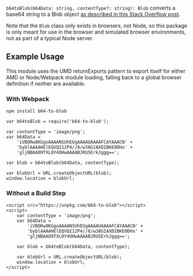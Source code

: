 `b64toBlob(b64Data: string, contentType?: string): Blob` converts a base64
string to a Blob object [as described in this Stack Overflow post](https://stackoverflow.com/questions/16245767/creating-a-blob-from-a-base64-string-in-javascript).

Note that the `Blob` class only exists in browsers, not Node, so this package
is only meant for use in the browser and simulated browser environments, not as
part of a typical Node server.

## Example Usage

This module uses the UMD returnExports pattern to export itself for either AMD
or Node/Webpack module loading, falling back to a global browser definition if
neither are available.

### With Webpack

<!-- language: lang-sh -->

    npm install b64-to-blob

<!-- language: lang-js -->

    var b64toBlob = require('b64-to-blob');

    var contentType = 'image/png';
    var b64Data =
        'iVBORw0KGgoAAAANSUhEUgAAAAUAAAAFCAYAAACN' +
        'byblAAAAHElEQVQI12P4//8/w38GIAXDIBKE0DHx' +
        'gljNBAAO9TXL0Y4OHwAAAABJRU5ErkJggg==';

    var blob = b64toBlob(b64Data, contentType);

    var blobUrl = URL.createObjectURL(blob);
    window.location = blobUrl;

### Without a Build Step

<!-- language: lang-js -->

    <script src="https://unpkg.com/b64-to-blob"></script>
    <script>
        var contentType = 'image/png';
        var b64Data =
            'iVBORw0KGgoAAAANSUhEUgAAAAUAAAAFCAYAAACN' +
            'byblAAAAHElEQVQI12P4//8/w38GIAXDIBKE0DHx' +
            'gljNBAAO9TXL0Y4OHwAAAABJRU5ErkJggg==';

        var blob = b64toBlob(b64Data, contentType);

        var blobUrl = URL.createObjectURL(blob);
        window.location = blobUrl;
    </script>
